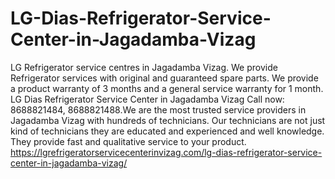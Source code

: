 # LG-Dias-Refrigerator-Service-Center-in-Jagadamba-Vizag
LG Refrigerator service centres in Jagadamba Vizag. We provide Refrigerator services with original and guaranteed spare parts. We provide a product warranty of 3 months and a general service warranty for 1 month. LG Dias Refrigerator Service Center in Jagadamba Vizag Call now: 8688821484, 8688821488.We are the most trusted service providers in Jagadamba Vizag with hundreds of technicians. Our technicians are not just kind of technicians they are educated and experienced and well knowledge. They provide fast and qualitative service to your product.   https://lgrefrigeratorservicecenterinvizag.com/lg-dias-refrigerator-service-center-in-jagadamba-vizag/
